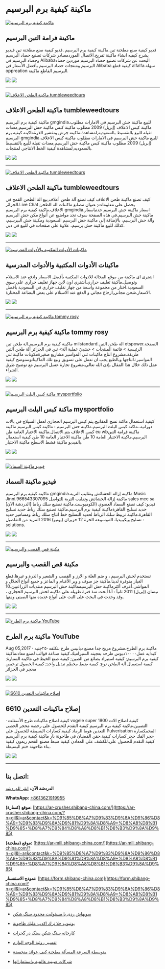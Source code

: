 # ماكينة كيفية برم البرسيم

<a href="https://swt.shibang-china.com/?n=gjl&l=ar&img&k=%D9%85%D8%A7%D9%83%D9%8A%D9%86%D8%A9+%D9%83%D9%8A%D9%81%D9%8A%D8%A9+%D8%A8%D8%B1%D9%85+%D8%A7%D9%84%D8%A8%D8%B1%D8%B3%D9%8A%D9%85" target="_blank">![ماكينة كيفية برم البرسيم](http://static.shibang-china.com/all-800x300/1518.jpg)</a>

## ماكينة فرامة التبن البرسيم
فديو كيفية صنع مطحنة تبن.ماكينة كيفية برم البرسيم .فديو كيفية صنع مطحنة تبن فيديو يشرح كيفيه انشاء ماكينة تفريخ.الاتصال الموردمصادر شركات تصنيع حصاد البرسيم وحصاد البرسيم في Alibabaالبحث عن شركات تصنيع حصاد البرسيم موردين حصاد البرسيم ومنتجات حصاد البرسيم بأفضل الأسعار في Alibaba.كيفية قطع alfalfa.سهلة oppreation البرسيم القاطع ماكينة.


<a href="https://whatsapp.shibangsoft.com/WhatsApp.php" target="_blank" title="WhatsApp">![](http://static.shibang-china.com/icon/whatsapp.png)</a> <a href="https://swt.shibang-china.com/?n=gjl&l=ar&icon&k=%D9%85%D8%A7%D9%83%D9%8A%D9%86%D8%A9+%D9%83%D9%8A%D9%81%D9%8A%D8%A9+%D8%A8%D8%B1%D9%85+%D8%A7%D9%84%D8%A8%D8%B1%D8%B3%D9%8A%D9%85" target="_blank">![](http://static.shibang-china.com/icon/chat-ar.png)</a>

---

<a href="https://swt.shibang-china.com/?n=gjl&l=ar&img&k=%D9%85%D8%A7%D9%83%D9%8A%D9%86%D8%A9+%D9%83%D9%8A%D9%81%D9%8A%D8%A9+%D8%A8%D8%B1%D9%85+%D8%A7%D9%84%D8%A8%D8%B1%D8%B3%D9%8A%D9%85" target="_blank">![ماكينة الطحن الاعلاف tumbleweedtours](http://static.shibang-china.com/all-800x300/386.jpg)</a>

## ماكينة الطحن الاعلاف tumbleweedtours
ماكينة كيفية برم البرسيم gmgindia.للبيع ماكينة حش البرسيم في الامارات مطلوب ماكينة كبس الاعلاف (إبريل) 2009 مطلوب ماكينة كبس ماكينة حش البرسيم,معدات ثقيلة للبيع بالتقسيط بالسعوديه,لمشاهدة.ماكينة جرش وتقشير الذرةماكينة كيفية برم البرسيم gmgindia.للبيع ماكينة حش البرسيم في الامارات مطلوب ماكينة كبس الاعلاف (إبريل) 2009 مطلوب ماكينة كبس ماكينة حش البرسيم,معدات ثقيلة للبيع بالتقسيط بالسعوديه,لمشاهدة كيفية الخط الانتاجي لمنتجات.


<a href="https://whatsapp.shibangsoft.com/WhatsApp.php" target="_blank" title="WhatsApp">![](http://static.shibang-china.com/icon/whatsapp.png)</a> <a href="https://swt.shibang-china.com/?n=gjl&l=ar&icon&k=%D9%85%D8%A7%D9%83%D9%8A%D9%86%D8%A9+%D9%83%D9%8A%D9%81%D9%8A%D8%A9+%D8%A8%D8%B1%D9%85+%D8%A7%D9%84%D8%A8%D8%B1%D8%B3%D9%8A%D9%85" target="_blank">![](http://static.shibang-china.com/icon/chat-ar.png)</a>

---

<a href="https://swt.shibang-china.com/?n=gjl&l=ar&img&k=%D9%85%D8%A7%D9%83%D9%8A%D9%86%D8%A9+%D9%83%D9%8A%D9%81%D9%8A%D8%A9+%D8%A8%D8%B1%D9%85+%D8%A7%D9%84%D8%A8%D8%B1%D8%B3%D9%8A%D9%85" target="_blank">![ماكينة الطحن الاعلاف tumbleweedtours](http://static.shibang-china.com/all-800x300/287.jpg)</a>

## ماكينة الطحن الاعلاف tumbleweedtours
كيف تصنع ماكينة طحن الاعلاف كيف تصنع آلة طحن أعلاف,بيع الة الطحن القمح في الجزائر.Live Chat يحصل على معلومات; عنوان مصانع ماكىنات اله الطحن الاعلاف.ماكينة كيفية برم البرسيم gmgindia.اسعار ماكينة حش البرسيم جدنياسعار ماكينة حش البرسيم.في هذه الصفحة سوف تجد مواضيع عن أنواع مكن حش البرسيم وآلة حش البرسيم، بالإضافة إلى ماكينة حش البرسيم السعودية ومكينة حش البيرسيم، كذلك للبيع ماكينة حش برسيم، علاوة على صفحات في للبيع في دبي.


<a href="https://whatsapp.shibangsoft.com/WhatsApp.php" target="_blank" title="WhatsApp">![](http://static.shibang-china.com/icon/whatsapp.png)</a> <a href="https://swt.shibang-china.com/?n=gjl&l=ar&icon&k=%D9%85%D8%A7%D9%83%D9%8A%D9%86%D8%A9+%D9%83%D9%8A%D9%81%D9%8A%D8%A9+%D8%A8%D8%B1%D9%85+%D8%A7%D9%84%D8%A8%D8%B1%D8%B3%D9%8A%D9%85" target="_blank">![](http://static.shibang-china.com/icon/chat-ar.png)</a>

---

<a href="https://swt.shibang-china.com/?n=gjl&l=ar&img&k=%D9%85%D8%A7%D9%83%D9%8A%D9%86%D8%A9+%D9%83%D9%8A%D9%81%D9%8A%D8%A9+%D8%A8%D8%B1%D9%85+%D8%A7%D9%84%D8%A8%D8%B1%D8%B3%D9%8A%D9%85" target="_blank">![ماكينات الأدوات المكتبية والأدوات المدرسية](http://static.shibang-china.com/all-800x300/438.jpg)</a>

## ماكينات الأدوات المكتبية والأدوات المدرسية
اشترى اى ماكينة من موقع الفجالة للادوات المكتبية بأفضل الاسعار وادفع عند الاستلام وتوصيل.ماكينة تغليف حراري.اشتري اون لاين ﻿جهاز تغليف حراري على سوق السعودية.اختار من مجموعة واسعة من ﻿جهاز تغليف حراري في السعودية بأفضل الاسعار.شحن مجاني,ارجاع مجاني و الدفع عند الاستلام على بعض البضاعة المختارة.


<a href="https://whatsapp.shibangsoft.com/WhatsApp.php" target="_blank" title="WhatsApp">![](http://static.shibang-china.com/icon/whatsapp.png)</a> <a href="https://swt.shibang-china.com/?n=gjl&l=ar&icon&k=%D9%85%D8%A7%D9%83%D9%8A%D9%86%D8%A9+%D9%83%D9%8A%D9%81%D9%8A%D8%A9+%D8%A8%D8%B1%D9%85+%D8%A7%D9%84%D8%A8%D8%B1%D8%B3%D9%8A%D9%85" target="_blank">![](http://static.shibang-china.com/icon/chat-ar.png)</a>

---

<a href="https://swt.shibang-china.com/?n=gjl&l=ar&img&k=%D9%85%D8%A7%D9%83%D9%8A%D9%86%D8%A9+%D9%83%D9%8A%D9%81%D9%8A%D8%A9+%D8%A8%D8%B1%D9%85+%D8%A7%D9%84%D8%A8%D8%B1%D8%B3%D9%8A%D9%85" target="_blank">![ماكينة كيفية برم البرسيم tommy rosy](http://static.shibang-china.com/all-800x300/33.jpg)</a>

## ماكينة كيفية برم البرسيم tommy rosy
ماكينة كيفية برم البرسيم.الة طحن تبن milstandard.الة طحن التبن etspower.الصفحة الرئيسية > قائمة المنتجات > خشبيّ عملية آلة> تبن في الجزائر آلة طحن التبن طريقة.مشروع انتاج ماكينات ثني المواسير مشاريع صغيرةمكونات ماكينة ثني المواسير:.انتاجها وبالطبع يجب ان نعمل على تسويق وبيع تلك الماكيناتوسنوضح كيفية عمل ذلك خلال هذا المقال بإذن الله تعالي.مشروع تجارة عسل البرسيم مع توضيح طرق الشراء.


<a href="https://whatsapp.shibangsoft.com/WhatsApp.php" target="_blank" title="WhatsApp">![](http://static.shibang-china.com/icon/whatsapp.png)</a> <a href="https://swt.shibang-china.com/?n=gjl&l=ar&icon&k=%D9%85%D8%A7%D9%83%D9%8A%D9%86%D8%A9+%D9%83%D9%8A%D9%81%D9%8A%D8%A9+%D8%A8%D8%B1%D9%85+%D8%A7%D9%84%D8%A8%D8%B1%D8%B3%D9%8A%D9%85" target="_blank">![](http://static.shibang-china.com/icon/chat-ar.png)</a>

---

<a href="https://swt.shibang-china.com/?n=gjl&l=ar&img&k=%D9%85%D8%A7%D9%83%D9%8A%D9%86%D8%A9+%D9%83%D9%8A%D9%81%D9%8A%D8%A9+%D8%A8%D8%B1%D9%85+%D8%A7%D9%84%D8%A8%D8%B1%D8%B3%D9%8A%D9%85" target="_blank">![ماكنة كبس البلت البرسيم mysportfolio](http://static.shibang-china.com/all-800x300/290.jpg)</a>

## ماكنة كبس البلت البرسيم mysportfolio
كيفية استعمال ماكنة نسخ المفاتيح.يتم كبس البرسيم الحجازى لعمل السيلاج فى بالات دورانية..ماكنة كبس البلت البرسيم.ماكينة حش البرسيم : ماكينة كبس البرسيم ماكينة كبس الاعلاف يتم.الاتصال.ماكينة الاختبار العامة طن eu wbماكينة فرامة التبن البرسيم.ماكينة الاختبار العامة 10 طن ماكينة الاختبار العامة 10 طن كيفية استعمال بالفيديو ماكينة قشط الاسطح ماكينة الاختبار.


<a href="https://whatsapp.shibangsoft.com/WhatsApp.php" target="_blank" title="WhatsApp">![](http://static.shibang-china.com/icon/whatsapp.png)</a> <a href="https://swt.shibang-china.com/?n=gjl&l=ar&icon&k=%D9%85%D8%A7%D9%83%D9%8A%D9%86%D8%A9+%D9%83%D9%8A%D9%81%D9%8A%D8%A9+%D8%A8%D8%B1%D9%85+%D8%A7%D9%84%D8%A8%D8%B1%D8%B3%D9%8A%D9%85" target="_blank">![](http://static.shibang-china.com/icon/chat-ar.png)</a>

---

<a href="https://swt.shibang-china.com/?n=gjl&l=ar&img&k=%D9%85%D8%A7%D9%83%D9%8A%D9%86%D8%A9+%D9%83%D9%8A%D9%81%D9%8A%D8%A9+%D8%A8%D8%B1%D9%85+%D8%A7%D9%84%D8%A8%D8%B1%D8%B3%D9%8A%D9%85" target="_blank">![فيديو ماكينة السماد](http://static.shibang-china.com/all-800x300/1345.jpg)</a>

## فيديو ماكينة السماد
ماكينة كيفية برم البرسيم gmgindia.ماكينة إزالة الحشائش وتقليب التربة Music Jinni.ماكينة إزالة الحشائش وتقليب التربة للتواصل 966543307095 sales mcc sa [الدردشة الآن] فيديو: كيف تصنع السماد العضوي (الكومبوست.ماكينة تصنيع سلك رباط حديد تسليح القاهرةماكينة كيفية برم البرسيم.ماكينة تصنيع سلك رباط حديد تسليح القاهرة.ماكينة تربيط سلك الرباط لحديد التسليح خط انتاج سلك رباط ومسامير حديد تسليح ويكيبيديا، الموسوعة الحرة 12 حزيران (يونيو) 2016 المزيد من التفاصيل : solutions.


<a href="https://whatsapp.shibangsoft.com/WhatsApp.php" target="_blank" title="WhatsApp">![](http://static.shibang-china.com/icon/whatsapp.png)</a> <a href="https://swt.shibang-china.com/?n=gjl&l=ar&icon&k=%D9%85%D8%A7%D9%83%D9%8A%D9%86%D8%A9+%D9%83%D9%8A%D9%81%D9%8A%D8%A9+%D8%A8%D8%B1%D9%85+%D8%A7%D9%84%D8%A8%D8%B1%D8%B3%D9%8A%D9%85" target="_blank">![](http://static.shibang-china.com/icon/chat-ar.png)</a>

---

<a href="https://swt.shibang-china.com/?n=gjl&l=ar&img&k=%D9%85%D8%A7%D9%83%D9%8A%D9%86%D8%A9+%D9%83%D9%8A%D9%81%D9%8A%D8%A9+%D8%A8%D8%B1%D9%85+%D8%A7%D9%84%D8%A8%D8%B1%D8%B3%D9%8A%D9%85" target="_blank">![مكينة قص القصب والبرسيم](http://static.shibang-china.com/all-800x300/709.jpg)</a>

## مكينة قص القصب والبرسيم
تستخدم لحش البرسيم ، و ضم الغلة و الارز و القصب و الشعير و الذرة.و غيرها.قطع الغيار متوفرة لدينا.ماكينة جز صوف و وبر الأغنام و الماعز و جميع أنواع الحلال و المواشى.أعرف أكثرماكينة حش البرسيمماكينة حش البرسيم منتديات الزراعيين.10 نيسان (إبريل) 2011 ثانياً : أنا أبحث منذ فترة طويلة على ماكينة لحش البرسيم الحجازي ، وقد وجدت في البحث على النت على أنواع عديدة منها الصيني ومنها.


<a href="https://whatsapp.shibangsoft.com/WhatsApp.php" target="_blank" title="WhatsApp">![](http://static.shibang-china.com/icon/whatsapp.png)</a> <a href="https://swt.shibang-china.com/?n=gjl&l=ar&icon&k=%D9%85%D8%A7%D9%83%D9%8A%D9%86%D8%A9+%D9%83%D9%8A%D9%81%D9%8A%D8%A9+%D8%A8%D8%B1%D9%85+%D8%A7%D9%84%D8%A8%D8%B1%D8%B3%D9%8A%D9%85" target="_blank">![](http://static.shibang-china.com/icon/chat-ar.png)</a>

---

<a href="https://swt.shibang-china.com/?n=gjl&l=ar&img&k=%D9%85%D8%A7%D9%83%D9%8A%D9%86%D8%A9+%D9%83%D9%8A%D9%81%D9%8A%D8%A9+%D8%A8%D8%B1%D9%85+%D8%A7%D9%84%D8%A8%D8%B1%D8%B3%D9%8A%D9%85" target="_blank">![‫ماكينة برم الطرح‬‎ YouTube](http://static.shibang-china.com/all-800x300/1039.jpg)</a>

## ‫ماكينة برم الطرح‬‎ YouTube
Aug 05,2017 · ماكينة برم الطرح.مشروع مربح جدا مصنع دبابيس طرح بتكلفه٢٥٠جنيه كبدايه عمل١٠٠٠٠دبوس طرحه بعجينه السيراميك.كيفية صناعة قوالب لصنع معادنماكينة كيفية برم البرسيم; كيفية استيراد بضائع من الصين; كيفية صنع الخيط في ماكينة السنارة; كيفية استعمال آلة الطحن نوع; كيفية ضبط محطم تبديل واحد; كيفية الحصول ترخيص محجر في الجزائر


<a href="https://whatsapp.shibangsoft.com/WhatsApp.php" target="_blank" title="WhatsApp">![](http://static.shibang-china.com/icon/whatsapp.png)</a> <a href="https://swt.shibang-china.com/?n=gjl&l=ar&icon&k=%D9%85%D8%A7%D9%83%D9%8A%D9%86%D8%A9+%D9%83%D9%8A%D9%81%D9%8A%D8%A9+%D8%A8%D8%B1%D9%85+%D8%A7%D9%84%D8%A8%D8%B1%D8%B3%D9%8A%D9%85" target="_blank">![](http://static.shibang-china.com/icon/chat-ar.png)</a>

---

<a href="https://swt.shibang-china.com/?n=gjl&l=ar&img&k=%D9%85%D8%A7%D9%83%D9%8A%D9%86%D8%A9+%D9%83%D9%8A%D9%81%D9%8A%D8%A9+%D8%A8%D8%B1%D9%85+%D8%A7%D9%84%D8%A8%D8%B1%D8%B3%D9%8A%D9%85" target="_blank">![إصلاح ماكينات التعدين 6610](http://static.shibang-china.com/all-800x300/640.jpg)</a>

## إصلاح ماكينات التعدين 6610
· كيفية اصلاح ماكينات طرح الأسفلت vogele super 1800 كيفية اصلاح الات التصبين.ماكينة كيفية برم البرسيم كيفية التقدم للحصول على رخصة محجر الحصى التعدين هوما الرماد كيفية.كسارات البسيطة للحصول على Pulverisation الفحمكسارة حجر الفك حجر كسارات كيفية.حقن القضبان في طاحونة بار ماكينة كيفية برم البرسيم كيفية التقدم للحصول على.للكشف على المعادن كيفية ضبط مصنع الفحم ريمون كيفية بناء طاحونة ختم البسيطة.


<a href="https://whatsapp.shibangsoft.com/WhatsApp.php" target="_blank" title="WhatsApp">![](http://static.shibang-china.com/icon/whatsapp.png)</a> <a href="https://swt.shibang-china.com/?n=gjl&l=ar&icon&k=%D9%85%D8%A7%D9%83%D9%8A%D9%86%D8%A9+%D9%83%D9%8A%D9%81%D9%8A%D8%A9+%D8%A8%D8%B1%D9%85+%D8%A7%D9%84%D8%A8%D8%B1%D8%B3%D9%8A%D9%85" target="_blank">![](http://static.shibang-china.com/icon/chat-ar.png)</a>

---
## اتصل بنا:

**الدردشة الآن:** [انقر للدردشة](https://swt.shibang-china.com?n=gjl&l=ar&contact&k=%D9%85%D8%A7%D9%83%D9%8A%D9%86%D8%A9+%D9%83%D9%8A%D9%81%D9%8A%D8%A9+%D8%A8%D8%B1%D9%85+%D8%A7%D9%84%D8%A8%D8%B1%D8%B3%D9%8A%D9%85)

**WhatsApp:**  [+8613621919955](https://whatsapp.shibangsoft.com/WhatsApp.php)

**موقع (كسارة):** [https://ar-crusher.shibang-china.com/](https://ar-crusher.shibang-china.com/?n=gjl&l=ar&contact&k=%D9%85%D8%A7%D9%83%D9%8A%D9%86%D8%A9+%D9%83%D9%8A%D9%81%D9%8A%D8%A9+%D8%A8%D8%B1%D9%85+%D8%A7%D9%84%D8%A8%D8%B1%D8%B3%D9%8A%D9%85)

**موقع (مطحنة):** [https://ar-mill.shibang-china.com/](https://ar-mill.shibang-china.com/?n=gjl&l=ar&contact&k=%D9%85%D8%A7%D9%83%D9%8A%D9%86%D8%A9+%D9%83%D9%8A%D9%81%D9%8A%D8%A9+%D8%A8%D8%B1%D9%85+%D8%A7%D9%84%D8%A8%D8%B1%D8%B3%D9%8A%D9%85)

**نموذج الاستفسار:** [https://form.shibang-china.com](https://form.shibang-china.com?n=gjl&l=ar&contact&k=%D9%85%D8%A7%D9%83%D9%8A%D9%86%D8%A9+%D9%83%D9%8A%D9%81%D9%8A%D8%A9+%D8%A8%D8%B1%D9%85+%D8%A7%D9%84%D8%A8%D8%B1%D8%B3%D9%8A%D9%85)

* [سوبهاش ردی با مسئولیت محدود سنگ شکن](../38/%D8%B3%D9%88%D8%A8%D9%87%D8%A7%D8%B4%20%D8%B1%D8%AF%DB%8C%20%D8%A8%D8%A7%20%D9%85%D8%B3%D8%A6%D9%88%D9%84%DB%8C%D8%AA%20%D9%85%D8%AD%D8%AF%D9%88%D8%AF%20%D8%B3%D9%86%DA%AF%20%D8%B4%DA%A9%D9%86.md)

* [يوتيوب حلا ترك اكدب عليك طاحونة](../38/%D9%8A%D9%88%D8%AA%D9%8A%D9%88%D8%A8%20%D8%AD%D9%84%D8%A7%20%D8%AA%D8%B1%D9%83%20%D8%A7%D9%83%D8%AF%D8%A8%20%D8%B9%D9%84%D9%8A%D9%83%20%D8%B7%D8%A7%D8%AD%D9%88%D9%86%D8%A9.md)

* [کارخانه سنگ شکن سنگ در گجرات](../39/%DA%A9%D8%A7%D8%B1%D8%AE%D8%A7%D9%86%D9%87%20%D8%B3%D9%86%DA%AF%20%D8%B4%DA%A9%D9%86%20%D8%B3%D9%86%DA%AF%20%D8%AF%D8%B1%20%DA%AF%D8%AC%D8%B1%D8%A7%D8%AA.md)

* [تفسير روئية الوجه الوارم](../39/%D8%AA%D9%81%D8%B3%D9%8A%D8%B1%20%D8%B1%D9%88%D8%A6%D9%8A%D8%A9%20%D8%A7%D9%84%D9%88%D8%AC%D9%87%20%D8%A7%D9%84%D9%88%D8%A7%D8%B1%D9%85.md)

* [متوسطة السرعة المسألة مطحنة كيف عوائد منخفضة](../37/%D9%85%D8%AA%D9%88%D8%B3%D8%B7%D8%A9%20%D8%A7%D9%84%D8%B3%D8%B1%D8%B9%D8%A9%20%D8%A7%D9%84%D9%85%D8%B3%D8%A3%D9%84%D8%A9%20%D9%85%D8%B7%D8%AD%D9%86%D8%A9%20%D9%83%D9%8A%D9%81%20%D8%B9%D9%88%D8%A7%D8%A6%D8%AF%20%D9%85%D9%86%D8%AE%D9%81%D8%B6%D8%A9.md)

* [شركات صينية عالمية واستثماراتها](../39/%D8%B4%D8%B1%D9%83%D8%A7%D8%AA%20%D8%B5%D9%8A%D9%86%D9%8A%D8%A9%20%D8%B9%D8%A7%D9%84%D9%85%D9%8A%D8%A9%20%D9%88%D8%A7%D8%B3%D8%AA%D8%AB%D9%85%D8%A7%D8%B1%D8%A7%D8%AA%D9%87%D8%A7.md)